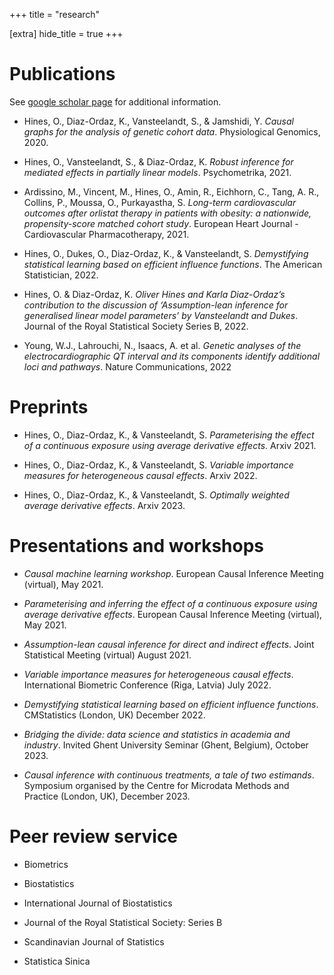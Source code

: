 +++
title = "research"

[extra]
hide_title = true
+++

# Publications

See [google scholar page](https://scholar.google.com/citations?hl=en&user=7nqnc34AAAAJ) for additional information.

- Hines, O., Diaz-Ordaz, K., Vansteelandt, S., \& Jamshidi, Y.
*Causal graphs for the analysis of genetic cohort data*.
Physiological Genomics, 2020. 

- Hines, O., Vansteelandt, S., \& Diaz-Ordaz, K.
*Robust inference for mediated effects in partially linear models*. Psychometrika, 2021.

- Ardissino, M., Vincent, M., Hines, O., Amin, R., Eichhorn, C., Tang, A. R., Collins, P., Moussa, O., Purkayastha, S. *Long-term cardiovascular outcomes after orlistat therapy in patients with obesity: a nationwide, propensity-score matched cohort study*. European Heart Journal - Cardiovascular Pharmacotherapy, 2021.

- Hines, O., Dukes, O., Diaz-Ordaz, K., \& Vansteelandt, S. *Demystifying statistical learning based on efficient influence functions*.  The American Statistician, 2022.

- Hines, O. \& Diaz-Ordaz, K. *Oliver Hines and Karla Diaz-Ordazʼs contribution to the discussion of ‘Assumption-lean inference for generalised linear model parameters’ by Vansteelandt and Dukes*. Journal of the Royal Statistical Society Series B, 2022.

- Young, W.J., Lahrouchi, N., Isaacs, A. et al. *Genetic analyses of the electrocardiographic QT interval and its components identify additional loci and pathways*. Nature Communications, 2022

# Preprints

- Hines, O., Diaz-Ordaz, K., \& Vansteelandt, S. *Parameterising the effect of a continuous exposure using average derivative effects*.  Arxiv 2021.

- Hines, O., Diaz-Ordaz, K., \& Vansteelandt, S. *Variable importance measures for heterogeneous causal effects*.  Arxiv 2022.

- Hines, O., Diaz-Ordaz, K., \& Vansteelandt, S. *Optimally weighted average derivative effects*.  Arxiv 2023.

# Presentations and workshops

- *Causal machine learning workshop*. European Causal Inference Meeting (virtual), May 2021.

- *Parameterising and inferring the effect of a continuous exposure using average derivative effects*. European Causal Inference Meeting (virtual), May 2021.

- *Assumption-lean causal inference for direct and indirect effects*. Joint Statistical Meeting (virtual) August 2021.

- *Variable importance measures for heterogeneous causal effects*.  International Biometric Conference (Riga, Latvia) July 2022.

- *Demystifying statistical learning based on efficient influence functions*.  CMStatistics (London, UK) December 2022.

- *Bridging the divide: data science and statistics in academia and industry*. Invited Ghent University Seminar (Ghent, Belgium), October 2023.

- *Causal inference with continuous treatments, a tale of two estimands*. Symposium organised by the Centre for Microdata Methods and Practice (London, UK), December 2023.

# Peer review service

- Biometrics

- Biostatistics

- International Journal of Biostatistics

- Journal of the Royal Statistical Society: Series B

- Scandinavian Journal of Statistics

- Statistica Sinica

